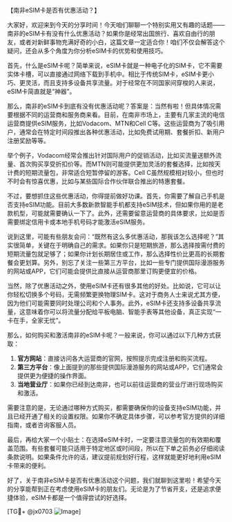 【南非eSIM卡是否有优惠活动？】

大家好，欢迎来到今天的分享时间！今天咱们聊聊一个特别实用又有趣的话题——南非的eSIM卡有没有什么优惠活动？如果你是经常出国旅行、喜欢自由行的朋友，或者对新鲜事物充满好奇的小白，这篇文章一定适合你！咱们不仅会解答这个疑问，还会从多个角度为你分析eSIM卡的优势和使用技巧。

首先，什么是eSIM卡呢？简单来说，eSIM卡就是一种电子化的SIM卡，它不需要实体卡槽，可以直接通过网络下载到手机中。相比于传统SIM卡，eSIM卡更小巧、更灵活，而且支持多设备共享流量。对于经常在不同国家间穿梭的人来说，eSIM卡简直就是“神器”。

那么，南非的eSIM卡到底有没有优惠活动呢？答案是：当然有啦！但具体情况需要根据不同的运营商和服务商来看。目前，在南非市场上，主要有几家主流的电信运营商提供eSIM服务，比如Vodacom、MTN和Cell C等。这些运营商为了吸引用户，通常会在特定时间段推出各种优惠活动，比如免费试用期、套餐折扣、新用户注册奖励等等。

举个例子，Vodacom经常会推出针对国际用户的促销活动，比如买流量送额外流量、首次购买享受折扣价等。而MTN则可能提供更加灵活的套餐选择，比如按天计费的短期流量包，非常适合短暂停留的游客。Cell C虽然规模相对较小，但也时不时会有惊喜优惠，比如与某些国际合作伙伴联合推出的特惠套餐。

不过，要想抓住这些优惠活动，你得提前做好功课。首先，你需要了解自己手机是否支持eSIM功能。目前大多数新款智能手机都支持eSIM技术，但如果你用的是老款机型，可能就需要确认一下了。此外，还需要留意运营商的具体要求，比如是否需要绑定信用卡或本地手机号码才能激活eSIM服务。

说到这里，可能有些朋友会问：“既然有这么多优惠活动，那我该怎么选择呢？”其实很简单，关键在于明确自己的需求。如果你只是短期旅游，那么选择按需付费的短期流量包就足够了；如果你计划长期居住或工作，那么选择性价比更高的长期套餐会更划算。另外，别忘了关注一些第三方平台，比如一些专门提供国际漫游服务的网站或APP，它们可能会提供比直接从运营商那里订购更便宜的价格。

当然，除了优惠活动之外，使用eSIM卡还有很多其他的好处。比如说，它可以让你轻松切换多个号码，无需频繁更换物理SIM卡。这对于商务人士来说尤其方便，因为他们可能需要同时处理公司和个人事务。此外，eSIM卡还支持多设备共享流量，这意味着你可以将流量分配给平板电脑、智能手表等其他设备，真正实现“一卡在手，全家无忧”。

那么，如何购买和激活南非的eSIM卡呢？一般来说，你可以通过以下几种方式获取：

1. **官方网站**：直接访问各大运营商的官网，按照提示完成注册和购买流程。
2. **第三方平台**：像上面提到的那些提供国际漫游服务的网站或APP，它们通常会提供更为便捷的操作界面。
3. **当地营业厅**：如果你已经到达南非，也可以前往运营商的营业厅进行现场购买和激活。

需要注意的是，无论通过哪种方式购买，都需要确保你的设备支持eSIM功能，并且已经开通了相关的设置权限。如果你不确定具体步骤，可以参考官方提供的详细指南，或者咨询客服人员。

最后，再给大家一个小贴士：在选择eSIM卡时，一定要注意流量包的有效期和覆盖范围。有些套餐可能只适用于特定地区或时间段，所以在下单之前务必仔细阅读条款说明。如果条件允许的话，建议提前规划好行程，这样就能更好地利用eSIM卡带来的便利。

好了，关于南非eSIM卡是否有优惠活动这个问题，我们就聊到这里啦！希望今天的分享能帮到正在考虑使用eSIM卡的朋友们。无论是为了节省开支，还是追求便捷体验，eSIM卡都是一个值得尝试的好选择。

[TG💪+ @jx0703 ![Image](https://github.com/user-attachments/assets/dbca1d08-cadb-493c-b0ec-ad6f7a83f270)]